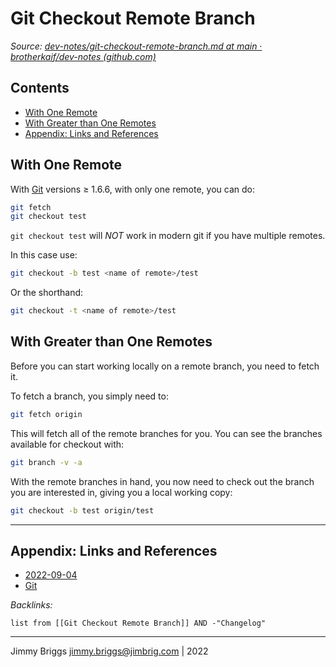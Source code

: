 # Git Checkout Remote Branch

*Source: [dev-notes/git-checkout-remote-branch.md at main · brotherkaif/dev-notes (github.com)](https://github.com/brotherkaif/dev-notes/blob/main/git/git-checkout-remote-branch.md)*

## Contents

* [With One Remote](Git%20Checkout%20Remote%20Branch.md#with-one-remote)
* [With Greater than One Remotes](Git%20Checkout%20Remote%20Branch.md#with-greater-than-one-remotes)
* [Appendix: Links and References](Git%20Checkout%20Remote%20Branch.md#appendix-links-and-references)

## With One Remote

With [Git](../3-Resources/Tools/Developer%20Tools/Version%20Control/Git.md) versions ≥ 1.6.6, with only one remote, you can do:

````bash
git fetch
git checkout test
````

`git checkout test` will *NOT* work in modern git if you have multiple remotes. 

In this case use:

````bash
git checkout -b test <name of remote>/test
````

Or the shorthand:

````bash
git checkout -t <name of remote>/test
````

## With Greater than One Remotes

Before you can start working locally on a remote branch, you need to fetch it.

To fetch a branch, you simply need to:

````bash
git fetch origin
````

This will fetch all of the remote branches for you. You can see the branches available for checkout with:

````bash
git branch -v -a
````

With the remote branches in hand, you now need to check out the branch you are interested in, giving you a local working copy:

````bash
git checkout -b test origin/test
````

---

## Appendix: Links and References

* [2022-09-04](../2-Areas/Daily-Notes/2022/2022-09/2022-09-04.md)
* [Git](../3-Resources/Tools/Developer%20Tools/Version%20Control/Git.md)

*Backlinks:*

````dataview
list from [[Git Checkout Remote Branch]] AND -"Changelog"
````

---

Jimmy Briggs <jimmy.briggs@jimbrig.com> | 2022
